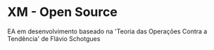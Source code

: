 # XM - Open Source
EA em desenvolvimento baseado na 'Teoria das Operações Contra a Tendência' de Flávio Schotgues
